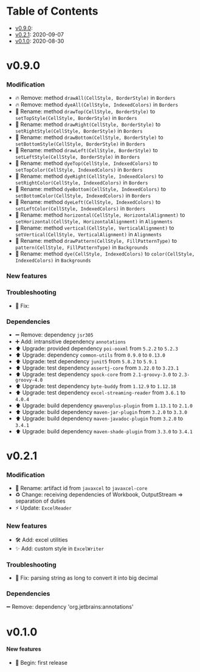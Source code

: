 # Table of Contents

- [v0.9.0](#v090):
- [v0.2.1](#v021): 2020-09-07
- [v0.1.0](#v010): 2020-08-30

# v0.9.0

### Modification

- 🔥 Remove: method `drawAll(CellStyle, BorderStyle)` in `Borders`
- 🔥 Remove: method `dyeAll(CellStyle, IndexedColors)` in `Borders`
- 🚚 Rename: method `drawTop(CellStyle, BorderStyle)` to `setTopStyle(CellStyle, BorderStyle)` in `Borders`
- 🚚 Rename: method `drawRight(CellStyle, BorderStyle)` to `setRightStyle(CellStyle, BorderStyle)` in `Borders`
- 🚚 Rename: method `drawBottom(CellStyle, BorderStyle)` to `setBottomStyle(CellStyle, BorderStyle)` in `Borders`
- 🚚 Rename: method `drawLeft(CellStyle, BorderStyle)` to `setLeftStyle(CellStyle, BorderStyle)` in `Borders`
- 🚚 Rename: method `dyeTop(CellStyle, IndexedColors)` to `setTopColor(CellStyle, IndexedColors)` in `Borders`
- 🚚 Rename: method `dyeRight(CellStyle, IndexedColors)` to `setRightColor(CellStyle, IndexedColors)` in `Borders`
- 🚚 Rename: method `dyeBottom(CellStyle, IndexedColors)` to `setBottomColor(CellStyle, IndexedColors)` in `Borders`
- 🚚 Rename: method `dyeLeft(CellStyle, IndexedColors)` to `setLeftColor(CellStyle, IndexedColors)` in `Borders`
- 🚚 Rename: method `horizontal(CellStyle, HorizontalAlignment)` to `setHorizontal(CellStyle, HorizontalAlignment)` in `Alignments`
- 🚚 Rename: method `vertical(CellStyle, VerticalAlignment)` to `setVertical(CellStyle, VerticalAlignment)` in `Alignments`
- 🚚 Rename: method `drawPattern(CellStyle, FillPatternType)` to `pattern(CellStyle, FillPatternType)` in `Backgrounds`
- 🚚 Rename: method `dye(CellStyle, IndexedColors)` to `color(CellStyle, IndexedColors)` in `Backgrounds`

### New features

### Troubleshooting

- 🐞 Fix:

### Dependencies

- ➖ Remove: dependency `jsr305`
- ➕ Add: intransitive dependency `annotations`
- ⬆️ Upgrade: provided dependency `poi-ooxml` from `5.2.2` to `5.2.3`
- ⬆️ Upgrade: dependency `common-utils` from `0.9.0` to `0.13.0`
- ⬆️ Upgrade: test dependency `junit5` from `5.8.2` to `5.9.1`
- ⬆️ Upgrade: test dependency `assertj-core` from `3.22.0` to `3.23.1`
- ⬆️ Upgrade: test dependency `spock-core` from `2.1-groovy-3.0` to `2.3-groovy-4.0`
- ⬆️ Upgrade: test dependency `byte-buddy` from `1.12.9` to `1.12.18`
- ⬆️ Upgrade: test dependency `excel-streaming-reader` from `3.6.1` to `4.0.4`
- ⬆️ Upgrade: build dependency `gmavenplus-plugin` from `1.13.1` to `2.1.0`
- ⬆️ Upgrade: build dependency `maven-jar-plugin` from `3.2.0` to `3.3.0`
- ⬆️ Upgrade: build dependency `maven-javadoc-plugin` from `3.2.0` to `3.4.1`
- ⬆️ Upgrade: build dependency `maven-shade-plugin` from `3.3.0` to `3.4.1`

# v0.2.1

### Modification

- 🚚 Rename: artifact id from `javaxcel` to `javaxcel-core`
- ♻️ Change: receiving dependencies of Workbook, OutputStream => separation of duties
- ⚡️ Update: `ExcelReader`

### New features

- 🛠️ Add: excel utilities
- ✨ Add: custom style in `ExcelWriter`

### Troubleshooting

- 🐞 Fix: parsing string as long to convert it into big decimal

### Dependencies

➖ Remove: dependency 'org.jetbrains:annotations'

# v0.1.0

#### New features

- 🎉 Begin: first release
